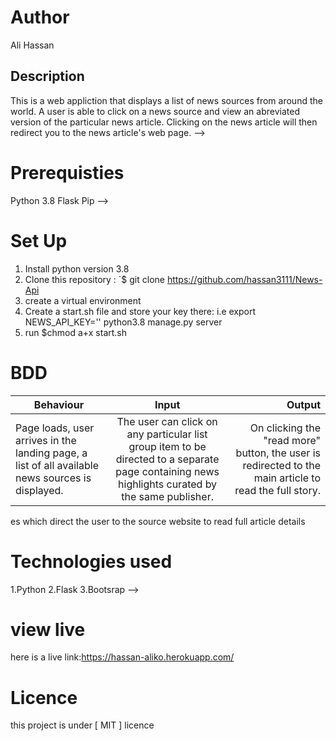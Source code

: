 
# Author
Ali Hassan

## Description
This is a web appliction that displays a list of news sources from around the world. A user is able to click on a news source and view an abreviated version of the particular news article. Clicking on the news article will then redirect you to the news article's web page.  -->


# Prerequisties
Python 3.8 Flask Pip -->

<!-- 
# Set Up
1. Install python version 3.8
2. Clone this repository : `$ git clone https://github.com/hassan3111/News-Api
3. create a virtual environment
4. Create a start.sh file and store your key there: i.e export NEWS_API_KEY='' python3.8 manage.py server
5. run $chmod a+x start.sh
6. then run ./start.sh
 -->

# Set Up
1. Install python version 3.8
2. Clone this repository : `$ git clone https://github.com/hassan3111/News-Api
3. create a virtual environment
4. Create a start.sh file and store your key there: i.e export NEWS_API_KEY='' python3.8 manage.py server
5. run $chmod a+x start.sh




# BDD

| Behaviour                                                                                        |                                                                      Input                                                                       |                                                                                                 Output |
| ------------------------------------------------------------------------------------------------ | :----------------------------------------------------------------------------------------------------------------------------------------------: | -----------------------------------------------------------------------------------------------------: |
| Page loads, user arrives in the landing page, a list of all available news sources is displayed. | The user can click on any particular list group item to be directed to a separate page containing news highlights curated by the same publisher. | On clicking the "read more" button, the user is redirected to the main article to read the full story. |  |

es which direct the user to the source website to read full article details


# Technologies used
1.Python 2.Flask 3.Bootsrap -->


# view live
here is a live link:https://hassan-aliko.herokuapp.com/


# Licence
this project is under [ MIT ] licence